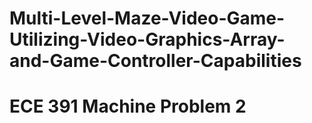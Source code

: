 # Multi-Level-Maze-Video-Game-Utilizing-Video-Graphics-Array-and-Game-Controller-Capabilities
# ECE 391 Machine Problem 2
